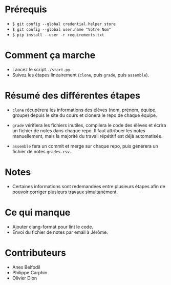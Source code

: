# Prérequis
- `$ git config --global credential.helper store`
- `$ git config --global user.name "Votre Nom"`
- `$ pip install --user -r requirements.txt`

# Comment ça marche
- Lancez le script `./start.py`.
- Suivez les étapes linéairement (`clone`, puis `grade`, puis `assemble`).

# Résumé des différentes étapes
- `clone` récupérera les informations des élèves (nom, prénom, équipe,
  groupe) depuis le site du cours et clonera le repo de chaque équipe.
  
- `grade` vérifiera les fichiers inutiles, compilera le code des
  élèves et écrira un fichier de notes dans chaque repo.  Il faut
  attribuer les notes manuellement, mais la majorité du travail
  répétitif est déjà automatisée.

- `assemble` fera un commit et merge sur chaque repo, puis générera un
  fichier de notes `grades.csv`.

# Notes
- Certaines informations sont redemandées entre plusieurs étapes afin
  de pouvoir corriger plusieurs travaux simultanément.

# Ce qui manque
- Ajouter clang-format pour lint le code.
- Envoi du fichier de notes par email à Jérôme.

# Contributeurs
- Anes Belfodil
- Philippe Carphin
- Olivier Dion
